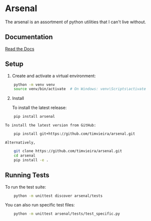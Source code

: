 # Arsenal

The arsenal is an assortment of python utilities that I can't live without.

## Documentation

[Read the Docs](https://python-arsenal.readthedocs.io/en/latest/)

## Setup

1. Create and activate a virtual environment:

```bash
    python -m venv venv
    source venv/bin/activate  # On Windows: venv\Scripts\activate
```

2. Install

   To install the latest release:

```bash
    pip install arsenal
```
    
    To install the latest version from GitHub:

```bash
    pip install git+https://github.com/timvieira/arsenal.git
```

    Alternatively,

```bash
    git clone https://github.com/timvieira/arsenal.git
    cd arsenal
    pip install -e .
```

## Running Tests

To run the test suite:

```bash
    python -m unittest discover arsenal/tests
```

You can also run specific test files:

```bash
    python -m unittest arsenal/tests/test_specific.py
```
